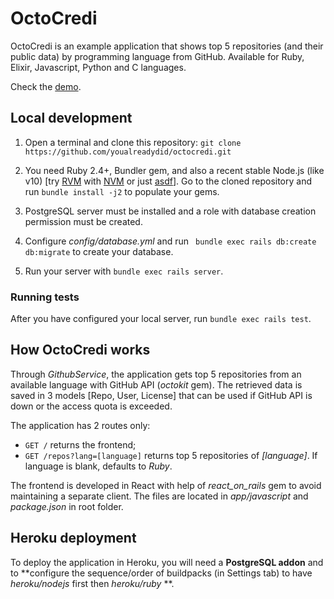 # OctoCredi

OctoCredi is an example application that shows top 5 repositories (and their public data) by programming language from GitHub. Available for Ruby, Elixir, Javascript, Python and C languages.

Check the [demo](https://octocredi.herokuapp.com/).

## Local development

1. Open a terminal and clone this repository: ``` git clone https://github.com/youalreadydid/octocredi.git ```

2. You need Ruby 2.4+, Bundler gem, and also a recent stable Node.js (like v10) [try [RVM](https://rvm.io/) with [NVM](https://github.com/creationix/nvm) or just [asdf](https://github.com/asdf-vm/asdf)]. Go to the cloned repository and run ```bundle install -j2``` to populate your gems.

3. PostgreSQL server must be installed and a role with database creation permission must be created.

4. Configure *config/database.yml* and run ```
bundle exec rails db:create db:migrate``` to create your database.

5. Run your server with ```bundle exec rails server```.

### Running tests

After you have configured your local server, run ```bundle exec rails test```.

## How OctoCredi works

Through *GithubService*, the application gets top 5 repositories from an available language with GitHub API (*octokit* gem). The retrieved data is saved in 3 models [Repo, User, License] that can be used if GitHub API is down or the access quota is exceeded.

The application has 2 routes only:

* ```GET /``` returns the frontend;
* ```GET /repos?lang=[language]``` returns top 5 repositories of *[language]*. If language is blank, defaults to *Ruby*.

The frontend is developed in React with help of *react\_on\_rails* gem to avoid maintaining a separate client. The files are located in *app/javascript* and *package.json* in root folder.

## Heroku deployment

To deploy the application in Heroku, you will need a **PostgreSQL addon** and to **configure the sequence/order of buildpacks (in Settings tab) to have *heroku/nodejs* first then *heroku/ruby* **.
